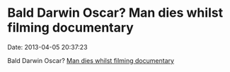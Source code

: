 Bald Darwin Oscar? Man dies whilst filming documentary
======================================================

Date: 2013-04-05 20:37:23

Bald Darwin Oscar? [Man dies whilst filming
documentary](http://uk.news.yahoo.com/man-dies-sleeping-rough-cold-documentary-160214729.html)
